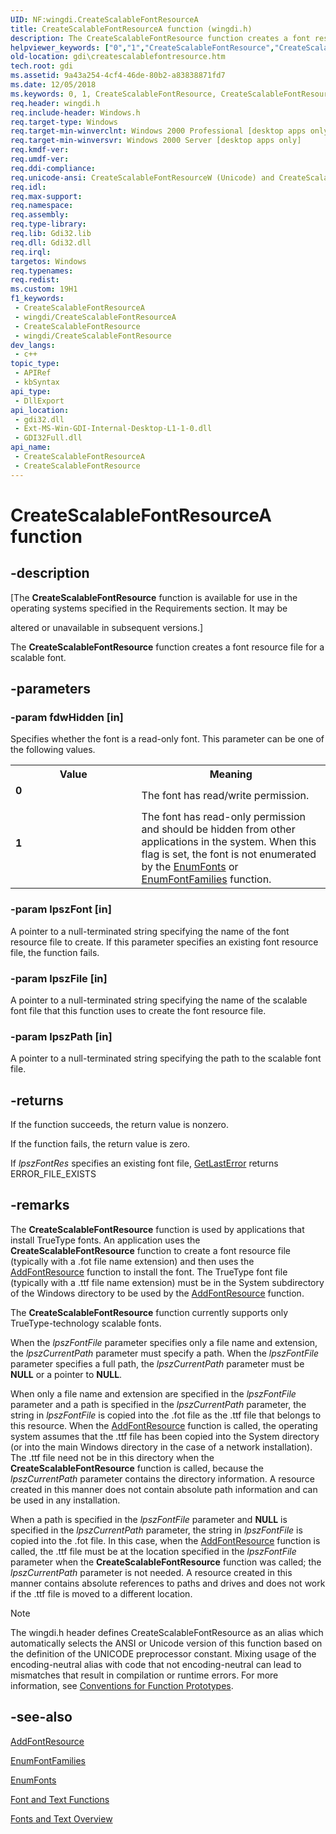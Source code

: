 ```yaml
---
UID: NF:wingdi.CreateScalableFontResourceA
title: CreateScalableFontResourceA function (wingdi.h)
description: The CreateScalableFontResource function creates a font resource file for a scalable font.
helpviewer_keywords: ["0","1","CreateScalableFontResource","CreateScalableFontResource function [Windows GDI]","CreateScalableFontResourceA","CreateScalableFontResourceW","_win32_CreateScalableFontResource","gdi.createscalablefontresource","wingdi/CreateScalableFontResource","wingdi/CreateScalableFontResourceA","wingdi/CreateScalableFontResourceW"]
old-location: gdi\createscalablefontresource.htm
tech.root: gdi
ms.assetid: 9a43a254-4cf4-46de-80b2-a83838871fd7
ms.date: 12/05/2018
ms.keywords: 0, 1, CreateScalableFontResource, CreateScalableFontResource function [Windows GDI], CreateScalableFontResourceA, CreateScalableFontResourceW, _win32_CreateScalableFontResource, gdi.createscalablefontresource, wingdi/CreateScalableFontResource, wingdi/CreateScalableFontResourceA, wingdi/CreateScalableFontResourceW
req.header: wingdi.h
req.include-header: Windows.h
req.target-type: Windows
req.target-min-winverclnt: Windows 2000 Professional [desktop apps only]
req.target-min-winversvr: Windows 2000 Server [desktop apps only]
req.kmdf-ver: 
req.umdf-ver: 
req.ddi-compliance: 
req.unicode-ansi: CreateScalableFontResourceW (Unicode) and CreateScalableFontResourceA (ANSI)
req.idl: 
req.max-support: 
req.namespace: 
req.assembly: 
req.type-library: 
req.lib: Gdi32.lib
req.dll: Gdi32.dll
req.irql: 
targetos: Windows
req.typenames: 
req.redist: 
ms.custom: 19H1
f1_keywords:
 - CreateScalableFontResourceA
 - wingdi/CreateScalableFontResourceA
 - CreateScalableFontResource
 - wingdi/CreateScalableFontResource
dev_langs:
 - c++
topic_type:
 - APIRef
 - kbSyntax
api_type:
 - DllExport
api_location:
 - gdi32.dll
 - Ext-MS-Win-GDI-Internal-Desktop-L1-1-0.dll
 - GDI32Full.dll
api_name:
 - CreateScalableFontResourceA
 - CreateScalableFontResource
---
```


# CreateScalableFontResourceA function


## -description

<p class="CCE_Message">[The <b>CreateScalableFontResource</b> function is available for use in the operating systems specified in the Requirements section. It may be 

altered or unavailable in subsequent versions.]

The <b>CreateScalableFontResource</b> function creates a font resource file for a scalable font.

## -parameters

### -param fdwHidden [in]

Specifies whether the font is a read-only font. This parameter can be one of the following values.

<table>
<tr>
<th>Value</th>
<th>Meaning</th>
</tr>
<tr>
<td width="40%"><a id="0"></a><dl>
<dt><b>0</b></dt>
</dl>
</td>
<td width="60%">
The font has read/write permission.

</td>
</tr>
<tr>
<td width="40%"><a id="1"></a><dl>
<dt><b>1</b></dt>
</dl>
</td>
<td width="60%">
The font has read-only permission and should be hidden from other applications in the system. When this flag is set, the font is not enumerated by the <a href="/windows/desktop/api/wingdi/nf-wingdi-enumfontsa">EnumFonts</a> or <a href="/windows/desktop/api/wingdi/nf-wingdi-enumfontfamiliesa">EnumFontFamilies</a> function.

</td>
</tr>
</table>

### -param lpszFont [in]

A pointer to a null-terminated string specifying the name of the font resource file to create. If this parameter specifies an existing font resource file, the function fails.

### -param lpszFile [in]

A pointer to a null-terminated string specifying the name of the scalable font file that this function uses to create the font resource file.

### -param lpszPath [in]

A pointer to a null-terminated string specifying the path to the scalable font file.

## -returns

If the function succeeds, the return value is nonzero.

If the function fails, the return value is zero.

If <i>lpszFontRes</i> specifies an existing font file, <a href="/windows/desktop/api/errhandlingapi/nf-errhandlingapi-getlasterror">GetLastError</a> returns ERROR_FILE_EXISTS

## -remarks

The <b>CreateScalableFontResource</b> function is used by applications that install TrueType fonts. An application uses the <b>CreateScalableFontResource</b> function to create a font resource file (typically with a .fot file name extension) and then uses the <a href="/windows/desktop/api/wingdi/nf-wingdi-addfontresourcea">AddFontResource</a> function to install the font. The TrueType font file (typically with a .ttf file name extension) must be in the System subdirectory of the Windows directory to be used by the <a href="/windows/desktop/api/wingdi/nf-wingdi-addfontresourcea">AddFontResource</a> function.

The <b>CreateScalableFontResource</b> function currently supports only TrueType-technology scalable fonts.

When the <i>lpszFontFile</i> parameter specifies only a file name and extension, the <i>lpszCurrentPath</i> parameter must specify a path. When the <i>lpszFontFile</i> parameter specifies a full path, the <i>lpszCurrentPath</i> parameter must be <b>NULL</b> or a pointer to <b>NULL</b>.

When only a file name and extension are specified in the <i>lpszFontFile</i> parameter and a path is specified in the <i>lpszCurrentPath</i> parameter, the string in <i>lpszFontFile</i> is copied into the .fot file as the .ttf file that belongs to this resource. When the <a href="/windows/desktop/api/wingdi/nf-wingdi-addfontresourcea">AddFontResource</a> function is called, the operating system assumes that the .ttf file has been copied into the System directory (or into the main Windows directory in the case of a network installation). The .ttf file need not be in this directory when the <b>CreateScalableFontResource</b> function is called, because the <i>lpszCurrentPath</i> parameter contains the directory information. A resource created in this manner does not contain absolute path information and can be used in any installation.

When a path is specified in the <i>lpszFontFile</i> parameter and <b>NULL</b> is specified in the <i>lpszCurrentPath</i> parameter, the string in <i>lpszFontFile</i> is copied into the .fot file. In this case, when the <a href="/windows/desktop/api/wingdi/nf-wingdi-addfontresourcea">AddFontResource</a> function is called, the .ttf file must be at the location specified in the <i>lpszFontFile</i> parameter when the <b>CreateScalableFontResource</b> function was called; the <i>lpszCurrentPath</i> parameter is not needed. A resource created in this manner contains absolute references to paths and drives and does not work if the .ttf file is moved to a different location.





> [!NOTE]
> The wingdi.h header defines CreateScalableFontResource as an alias which automatically selects the ANSI or Unicode version of this function based on the definition of the UNICODE preprocessor constant. Mixing usage of the encoding-neutral alias with code that not encoding-neutral can lead to mismatches that result in compilation or runtime errors. For more information, see [Conventions for Function Prototypes](/windows/win32/intl/conventions-for-function-prototypes).

## -see-also

<a href="/windows/desktop/api/wingdi/nf-wingdi-addfontresourcea">AddFontResource
      </a>



<a href="/windows/desktop/api/wingdi/nf-wingdi-enumfontfamiliesa">EnumFontFamilies
      </a>



<a href="/windows/desktop/api/wingdi/nf-wingdi-enumfontsa">EnumFonts
      </a>



<a href="/windows/desktop/gdi/font-and-text-functions">Font and Text Functions</a>



<a href="/windows/desktop/gdi/fonts-and-text">Fonts and Text Overview</a>

